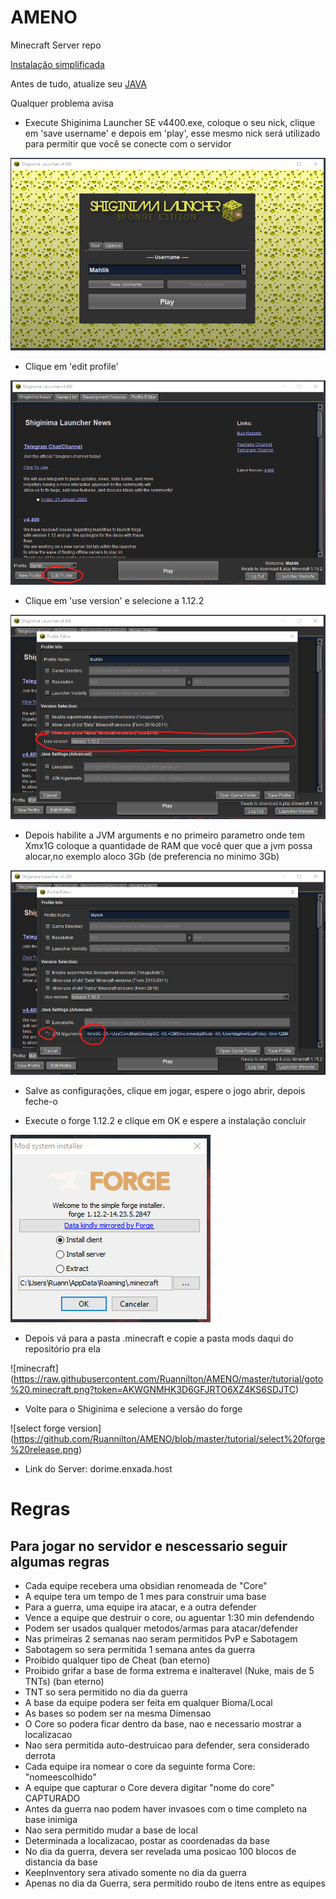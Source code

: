 # AMENO
Minecraft Server repo

[Instalação simplificada](https://github.com/Ruannilton/AMENO/tree/install)

Antes de tudo, atualize seu [JAVA](https://www.java.com/pt_BR/download/windows-64bit.jsp)

Qualquer problema avisa

- Execute Shiginima Launcher SE v4400.exe, coloque o seu nick, clique em 'save username' e depois em 'play', esse mesmo nick será
utilizado para permitir que você se conecte com o servidor

![launcher](https://raw.githubusercontent.com/Ruannilton/AMENO/master/tutorial/open%20launcher.png?token=AKWGNME5W7TQOQ3D7Z6BABS6SDCVM)

- Clique em 'edit profile'

![edit profile](https://github.com/Ruannilton/AMENO/blob/master/tutorial/click_edit_prof.png)

- Clique em 'use version' e selecione a 1.12.2

![use version](https://github.com/Ruannilton/AMENO/blob/master/tutorial/select%20version.png)

- Depois habilite a JVM arguments e no primeiro parametro onde tem Xmx1G coloque a quantidade de RAM que você quer que a jvm possa alocar,no exemplo
aloco 3Gb (de preferencia no minimo 3Gb)

![jvm args](https://raw.githubusercontent.com/Ruannilton/AMENO/master/tutorial/jvm%20args.png?token=AKWGNMHT6XAXANJJYUXVWSS6SDEOO)

- Salve as configurações, clique em jogar, espere o jogo abrir, depois feche-o

- Execute o forge 1.12.2 e clique em OK e espere a instalação concluir

![install-forge](https://github.com/Ruannilton/AMENO/blob/master/tutorial/install%20forge.png)

- Depois vá para a pasta .minecraft e copie a pasta mods daqui do repositório pra ela

![minecraft] (https://raw.githubusercontent.com/Ruannilton/AMENO/master/tutorial/goto%20.minecraft.png?token=AKWGNMHK3D6GFJRTO6XZ4KS6SDJTC)

- Volte para o Shiginima e selecione a versão do forge

![select forge version] (https://github.com/Ruannilton/AMENO/blob/master/tutorial/select%20forge%20release.png)

- Link do Server:
dorime.enxada.host

# Regras 

## Para jogar no servidor e nescessario seguir algumas regras

- Cada equipe recebera uma obsidian renomeada de "Core"
- A equipe tera um tempo de 1 mes para construir uma base 
- Para a guerra, uma equipe ira atacar, e a outra defender
- Vence a equipe que destruir o core, ou aguentar 1:30 min defendendo
- Podem ser usados qualquer metodos/armas para atacar/defender
- Nas primeiras 2 semanas nao seram permitidos PvP e Sabotagem
- Sabotagem so sera permitida 1 semana antes da guerra
- Proibido qualquer tipo de Cheat (ban eterno)
- Proibido grifar a base de forma extrema e inalteravel (Nuke, mais de 5 TNTs) (ban eterno)
- TNT so sera permitido no dia da guerra
- A base da equipe podera ser feita em qualquer Bioma/Local
- As bases so podem ser na mesma Dimensao
- O Core so podera ficar dentro da base, nao e necessario mostrar a localizacao
- Nao sera permitida auto-destruicao para defender, sera considerado derrota
- Cada equipe ira nomear o core da seguinte forma Core: "nomeescolhido"
- A equipe que capturar o Core devera digitar "nome do core" CAPTURADO 
- Antes da guerra nao podem haver invasoes com o time completo na base inimiga
- Nao sera permitido mudar a base de local
- Determinada a localizacao, postar as coordenadas da base
- No dia da guerra, devera ser revelada uma posicao 100 blocos de distancia da base
- KeepInventory sera ativado somente no dia da guerra
- Apenas no dia da Guerra, sera permitido roubo de itens entre as equipes


  


